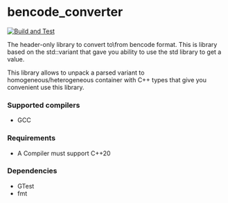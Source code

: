 # bencode_converter
[![Build and Test](https://github.com/w15eacre/bencode_converter/actions/workflows/build_and_test.yml/badge.svg)](https://github.com/w15eacre/bencode_converter/actions/workflows/build_and_test.yml)

The header-only library to convert to\from bencode format. This is library based on the std::variant that gave you ability to use the std library to get a value.

This library allows to unpack a parsed variant to homogeneous/heterogeneous container with C++ types that give you convenient use this library.

### Supported compilers
- GCC

### Requirements
- A Compiler must support C++20

### Dependencies
- GTest
- fmt
